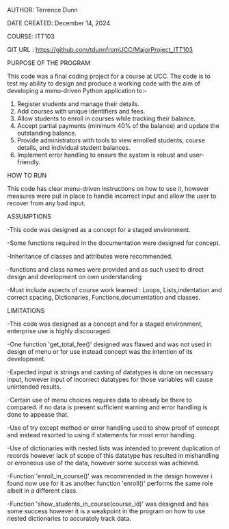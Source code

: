 AUTHOR: Terrence Dunn

DATE CREATED: December 14, 2024

COURSE: ITT103

GIT URL : https://github.com/tdunnfromUCC/MajorProject_ITT103

PURPOSE OF THE PROGRAM

This code was a final coding project for a course at UCC. The code is to test my ability to design and produce
a working code with the aim of developing a menu-driven Python application to:-
1. Register students and manage their details.
2. Add courses with unique identifiers and fees.
3. Allow students to enroll in courses while tracking their balance.
4. Accept partial payments (minimum 40% of the balance) and update the outstanding balance.
5. Provide administrators with tools to view enrolled students, course details, and individual student
balances.
6. Implement error handling to ensure the system is robust and user-friendly.

HOW TO RUN

This code has clear menu-driven instructions on how to use it, however measures were put in place to handle incorrect input and allow the user to recover
from any bad input.

ASSUMPTIONS

-This code was designed as a concept for a staged environment.

-Some functions required in the documentation were designed for concept.

-Inheritance of classes and attributes were recommended.

-functions and class names were provided and as such used to direct design and development on own understanding

-Must include aspects of course work learned : Loops, Lists,indentation and correct spacing, Dictionaries, Functions,documentation and classes.

LIMITATIONS

-This code was designed as a concept and for a staged environment, enterprise use is highly discouraged.

-One function 'get_total_fee()' designed was flawed and was not used in design of menu or for use instead concept was the intention of its development.

-Expected input is strings and casting of datatypes is done on necessary input, however input of incorrect datatypes for those variables will cause unintended results.

-Certain use of menu choices requires data to already be there to compared. if no data is present sufficient warning and error handling is done to appease that.

-Use of try except method or error handling used to show proof of concept and instead resorted to using if statements for most error handling.

-Use of dictionaries with nested lists was intended to prevent duplication of records however lack of scope of this datatype has resulted in mishandling or erroneous use of the data, however some success was achieved.

-Function 'enroll_in_course()' was recommended in the design however i found now use for it as another function 'enroll()' performs the same role albeit in a different class.

-Function 'show_students_in_course(course_id)' was designed and has some success however it is a weakpoint in the program on how to use nested dictionaries to accurately track data.
